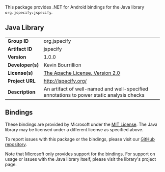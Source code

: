 This package provides .NET for Android bindings for the Java library `org.jspecify:jspecify`.

## Java Library

| | |
|-|-|
| **Group ID** | org.jspecify |
| **Artifact ID** | jspecify |
| **Version** | 1.0.0 |
| **Developer(s)** | Kevin Bourrillion |
| **License(s)** | [The Apache License, Version 2.0](http://www.apache.org/licenses/LICENSE-2.0.txt) |
| **Project URL** | http://jspecify.org/ |
| **Description** | An artifact of well-named and well-specified annotations to power static analysis checks |

## Bindings

These bindings are provided by Microsoft under the [MIT License](https://opensource.org/licenses/MIT). The Java
library may be licensed under a different license as specified above.

To report issues with this package or the bindings, please visit our [GitHub repository](https://aka.ms/android-libraries).

Note that Microsoft only provides support for the bindings. For support on
usage or issues with the Java library itself, please visit the library's project page.
